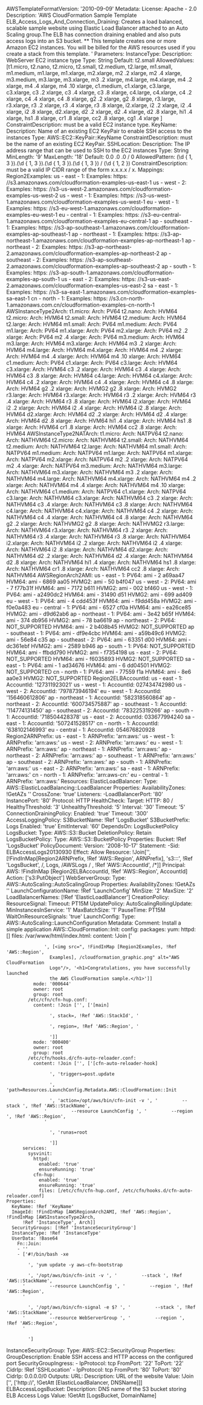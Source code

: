 AWSTemplateFormatVersion: '2010-09-09'
Metadata:
	License: Apache - 2.0
Description: 'AWS CloudFormation Sample Template ELB_Access_Logs_And_Connection_Draining:
Creates a load balanced, scalable sample website using Elastic Load Balancer attached
to an Auto Scaling group.The ELB has connection draining enabled and also puts
access logs into an S3 bucket. ** This template creates one or more Amazon EC2 instances.
You will be billed
for the AWS resources used
if you create a stack from this template.
'
Parameters:
	InstanceType:
	Description: WebServer EC2 instance type
Type: String
Default: t2.small
AllowedValues: [t1.micro, t2.nano, t2.micro, t2.small, t2.medium, t2.large, m1.small,
	m1.medium, m1.large, m1.xlarge, m2.xlarge, m2 .2 xlarge, m2 .4 xlarge, m3.medium,
	m3.large, m3.xlarge, m3 .2 xlarge, m4.large, m4.xlarge, m4 .2 xlarge, m4 .4 xlarge,
	m4 .10 xlarge, c1.medium, c1.xlarge, c3.large, c3.xlarge, c3 .2 xlarge, c3 .4 xlarge,
	c3 .8 xlarge, c4.large, c4.xlarge, c4 .2 xlarge, c4 .4 xlarge, c4 .8 xlarge, g2 .2 xlarge,
	g2 .8 xlarge, r3.large, r3.xlarge, r3 .2 xlarge, r3 .4 xlarge, r3 .8 xlarge, i2.xlarge,
	i2 .2 xlarge, i2 .4 xlarge, i2 .8 xlarge, d2.xlarge, d2 .2 xlarge, d2 .4 xlarge, d2 .8 xlarge,
	hi1 .4 xlarge, hs1 .8 xlarge, cr1 .8 xlarge, cc2 .8 xlarge, cg1 .4 xlarge
]
ConstraintDescription: must be a valid EC2 instance type.
KeyName:
	Description: Name of an existing EC2 KeyPair to enable SSH access to the instances
Type: AWS::EC2::KeyPair::KeyName
ConstraintDescription: must be the name of an existing EC2 KeyPair.
SSHLocation:
	Description: The IP address range that can be used to SSH to the EC2 instances
Type: String
MinLength: '9'
MaxLength: '18'
Default: 0.0 .0 .0 / 0
AllowedPattern: (\d {
	1,
	3
})\.(\d {
	1,
	3
})\.(\d {
	1,
	3
})\.(\d {
	1,
	3
}) / (\d {
	1,
	2
})
ConstraintDescription: must be a valid IP CIDR range of the form x.x.x.x / x.
Mappings:
	Region2Examples:
	us - east - 1:
	Examples: https: //s3.amazonaws.com/cloudformation-examples-us-east-1
	us - west - 2:
	Examples: https: //s3-us-west-2.amazonaws.com/cloudformation-examples-us-west-2
	us - west - 1:
	Examples: https: //s3-us-west-1.amazonaws.com/cloudformation-examples-us-west-1
	eu - west - 1:
	Examples: https: //s3-eu-west-1.amazonaws.com/cloudformation-examples-eu-west-1
	eu - central - 1:
	Examples: https: //s3-eu-central-1.amazonaws.com/cloudformation-examples-eu-central-1
	ap - southeast - 1:
	Examples: https: //s3-ap-southeast-1.amazonaws.com/cloudformation-examples-ap-southeast-1
	ap - northeast - 1:
	Examples: https: //s3-ap-northeast-1.amazonaws.com/cloudformation-examples-ap-northeast-1
	ap - northeast - 2:
	Examples: https: //s3-ap-northeast-2.amazonaws.com/cloudformation-examples-ap-northeast-2
	ap - southeast - 2:
	Examples: https: //s3-ap-southeast-2.amazonaws.com/cloudformation-examples-ap-southeast-2
	ap - south - 1:
	Examples: https: //s3-ap-south-1.amazonaws.com/cloudformation-examples-ap-south-1
	us - east - 2:
	Examples: https: //s3-us-east-2.amazonaws.com/cloudformation-examples-us-east-2
	sa - east - 1:
	Examples: https: //s3-sa-east-1.amazonaws.com/cloudformation-examples-sa-east-1
	cn - north - 1:
	Examples: https: //s3.cn-north-1.amazonaws.com.cn/cloudformation-examples-cn-north-1
	AWSInstanceType2Arch:
	t1.micro:
	Arch: PV64
t2.nano:
	Arch: HVM64
t2.micro:
	Arch: HVM64
t2.small:
	Arch: HVM64
t2.medium:
	Arch: HVM64
t2.large:
	Arch: HVM64
m1.small:
	Arch: PV64
m1.medium:
	Arch: PV64
m1.large:
	Arch: PV64
m1.xlarge:
	Arch: PV64
m2.xlarge:
	Arch: PV64
m2 .2 xlarge:
	Arch: PV64
m2 .4 xlarge:
	Arch: PV64
m3.medium:
	Arch: HVM64
m3.large:
	Arch: HVM64
m3.xlarge:
	Arch: HVM64
m3 .2 xlarge:
	Arch: HVM64
m4.large:
	Arch: HVM64
m4.xlarge:
	Arch: HVM64
m4 .2 xlarge:
	Arch: HVM64
m4 .4 xlarge:
	Arch: HVM64
m4 .10 xlarge:
	Arch: HVM64
c1.medium:
	Arch: PV64
c1.xlarge:
	Arch: PV64
c3.large:
	Arch: HVM64
c3.xlarge:
	Arch: HVM64
c3 .2 xlarge:
	Arch: HVM64
c3 .4 xlarge:
	Arch: HVM64
c3 .8 xlarge:
	Arch: HVM64
c4.large:
	Arch: HVM64
c4.xlarge:
	Arch: HVM64
c4 .2 xlarge:
	Arch: HVM64
c4 .4 xlarge:
	Arch: HVM64
c4 .8 xlarge:
	Arch: HVM64
g2 .2 xlarge:
	Arch: HVMG2
g2 .8 xlarge:
	Arch: HVMG2
r3.large:
	Arch: HVM64
r3.xlarge:
	Arch: HVM64
r3 .2 xlarge:
	Arch: HVM64
r3 .4 xlarge:
	Arch: HVM64
r3 .8 xlarge:
	Arch: HVM64
i2.xlarge:
	Arch: HVM64
i2 .2 xlarge:
	Arch: HVM64
i2 .4 xlarge:
	Arch: HVM64
i2 .8 xlarge:
	Arch: HVM64
d2.xlarge:
	Arch: HVM64
d2 .2 xlarge:
	Arch: HVM64
d2 .4 xlarge:
	Arch: HVM64
d2 .8 xlarge:
	Arch: HVM64
hi1 .4 xlarge:
	Arch: HVM64
hs1 .8 xlarge:
	Arch: HVM64
cr1 .8 xlarge:
	Arch: HVM64
cc2 .8 xlarge:
	Arch: HVM64
AWSInstanceType2NATArch:
	t1.micro:
	Arch: NATPV64
t2.nano:
	Arch: NATHVM64
t2.micro:
	Arch: NATHVM64
t2.small:
	Arch: NATHVM64
t2.medium:
	Arch: NATHVM64
t2.large:
	Arch: NATHVM64
m1.small:
	Arch: NATPV64
m1.medium:
	Arch: NATPV64
m1.large:
	Arch: NATPV64
m1.xlarge:
	Arch: NATPV64
m2.xlarge:
	Arch: NATPV64
m2 .2 xlarge:
	Arch: NATPV64
m2 .4 xlarge:
	Arch: NATPV64
m3.medium:
	Arch: NATHVM64
m3.large:
	Arch: NATHVM64
m3.xlarge:
	Arch: NATHVM64
m3 .2 xlarge:
	Arch: NATHVM64
m4.large:
	Arch: NATHVM64
m4.xlarge:
	Arch: NATHVM64
m4 .2 xlarge:
	Arch: NATHVM64
m4 .4 xlarge:
	Arch: NATHVM64
m4 .10 xlarge:
	Arch: NATHVM64
c1.medium:
	Arch: NATPV64
c1.xlarge:
	Arch: NATPV64
c3.large:
	Arch: NATHVM64
c3.xlarge:
	Arch: NATHVM64
c3 .2 xlarge:
	Arch: NATHVM64
c3 .4 xlarge:
	Arch: NATHVM64
c3 .8 xlarge:
	Arch: NATHVM64
c4.large:
	Arch: NATHVM64
c4.xlarge:
	Arch: NATHVM64
c4 .2 xlarge:
	Arch: NATHVM64
c4 .4 xlarge:
	Arch: NATHVM64
c4 .8 xlarge:
	Arch: NATHVM64
g2 .2 xlarge:
	Arch: NATHVMG2
g2 .8 xlarge:
	Arch: NATHVMG2
r3.large:
	Arch: NATHVM64
r3.xlarge:
	Arch: NATHVM64
r3 .2 xlarge:
	Arch: NATHVM64
r3 .4 xlarge:
	Arch: NATHVM64
r3 .8 xlarge:
	Arch: NATHVM64
i2.xlarge:
	Arch: NATHVM64
i2 .2 xlarge:
	Arch: NATHVM64
i2 .4 xlarge:
	Arch: NATHVM64
i2 .8 xlarge:
	Arch: NATHVM64
d2.xlarge:
	Arch: NATHVM64
d2 .2 xlarge:
	Arch: NATHVM64
d2 .4 xlarge:
	Arch: NATHVM64
d2 .8 xlarge:
	Arch: NATHVM64
hi1 .4 xlarge:
	Arch: NATHVM64
hs1 .8 xlarge:
	Arch: NATHVM64
cr1 .8 xlarge:
	Arch: NATHVM64
cc2 .8 xlarge:
	Arch: NATHVM64
AWSRegionArch2AMI:
	us - east - 1:
	PV64: ami - 2 a69aa47
HVM64: ami - 6869 aa05
HVMG2: ami - 50 b4f047
us - west - 2:
	PV64: ami - 7 f77b31f
HVM64: ami - 7172 b611
HVMG2: ami - 002 bf460
us - west - 1:
	PV64: ami - a2490dc2
HVM64: ami - 31490 d51
HVMG2: ami - 699 ad409
eu - west - 1:
	PV64: ami - 4 cdd453f
HVM64: ami - f9dd458a
HVMG2: ami - f0e0a483
eu - central - 1:
	PV64: ami - 6527 cf0a
HVM64: ami - ea26ce85
HVMG2: ami - d9d62ab6
ap - northeast - 1:
	PV64: ami - 3e42 b65f
HVM64: ami - 374 db956
HVMG2: ami - 78 ba6619
ap - northeast - 2:
	PV64: NOT_SUPPORTED
HVM64: ami - 2 b408b45
HVMG2: NOT_SUPPORTED
ap - southeast - 1:
	PV64: ami - df9e4cbc
HVM64: ami - a59b49c6
HVMG2: ami - 56e84 c35
ap - southeast - 2:
	PV64: ami - 63351 d00
HVM64: ami - dc361ebf
HVMG2: ami - 2589 b946
ap - south - 1:
	PV64: NOT_SUPPORTED
HVM64: ami - ffbdd790
HVMG2: ami - f7354198
us - east - 2:
	PV64: NOT_SUPPORTED
HVM64: ami - f6035893
HVMG2: NOT_SUPPORTED
sa - east - 1:
	PV64: ami - 1 ad34676
HVM64: ami - 6 dd04501
HVMG2: NOT_SUPPORTED
cn - north - 1:
	PV64: ami - 77559 f1a
HVM64: ami - 8e6 aa0e3
HVMG2: NOT_SUPPORTED
Region2ELBAccountId:
	us - east - 1:
	AccountId: '127311923021'
us - west - 1:
	AccountId: 027434742980
us - west - 2:
	AccountId: '797873946194'
eu - west - 1:
	AccountId: '156460612806'
ap - northeast - 1:
	AccountId: '582318560864'
ap - northeast - 2:
	AccountId: '600734575887'
ap - southeast - 1:
	AccountId: '114774131450'
ap - southeast - 2:
	AccountId: '783225319266'
ap - south - 1:
	AccountId: '718504428378'
us - east - 2:
	AccountId: 033677994240
sa - east - 1:
	AccountId: '507241528517'
cn - north - 1:
	AccountId: '638102146993'
eu - central - 1:
	AccountId: 054676820928
Region2ARNPrefix:
	us - east - 1:
	ARNPrefix: 'arn:aws:'
us - west - 1:
	ARNPrefix: 'arn:aws:'
us - west - 2:
	ARNPrefix: 'arn:aws:'
eu - west - 1:
	ARNPrefix: 'arn:aws:'
ap - northeast - 1:
	ARNPrefix: 'arn:aws:'
ap - northeast - 2:
	ARNPrefix: 'arn:aws:'
ap - southeast - 1:
	ARNPrefix: 'arn:aws:'
ap - southeast - 2:
	ARNPrefix: 'arn:aws:'
ap - south - 1:
	ARNPrefix: 'arn:aws:'
us - east - 2:
	ARNPrefix: 'arn:aws:'
sa - east - 1:
	ARNPrefix: 'arn:aws:'
cn - north - 1:
	ARNPrefix: 'arn:aws-cn:'
eu - central - 1:
	ARNPrefix: 'arn:aws:'
Resources:
	ElasticLoadBalancer:
	Type: AWS::ElasticLoadBalancing::LoadBalancer
Properties:
	AvailabilityZones: !GetAZs ''
CrossZone: 'true'
Listeners:
	-LoadBalancerPort: '80'
InstancePort: '80'
Protocol: HTTP
HealthCheck:
	Target: HTTP: 80 /
	HealthyThreshold: '3'
UnhealthyThreshold: '5'
Interval: '30'
Timeout: '5'
ConnectionDrainingPolicy:
	Enabled: 'true'
Timeout: '300'
AccessLoggingPolicy:
	S3BucketName: !Ref 'LogsBucket'
S3BucketPrefix: Logs
Enabled: 'true'
EmitInterval: '60'
DependsOn: LogsBucketPolicy
LogsBucket:
	Type: AWS::S3::Bucket
DeletionPolicy: Retain
LogsBucketPolicy:
	Type: AWS::S3::BucketPolicy
Properties:
	Bucket: !Ref 'LogsBucket'
PolicyDocument:
	Version: '2008-10-17'
Statement:
	-Sid: ELBAccessLogs20130930
Effect: Allow
Resource: !Join['', [!FindInMap[Region2ARNPrefix, !Ref 'AWS::Region',
				ARNPrefix], 's3:::', !Ref 'LogsBucket', /, Logs, /AWSLogs / , !Ref 'AWS::AccountId',
			/*]]
          Principal:
            AWS: !FindInMap [Region2ELBAccountId, !Ref 'AWS::Region', AccountId]
          Action: ['s3:PutObject']
  WebServerGroup:
    Type: AWS::AutoScaling::AutoScalingGroup
    Properties:
      AvailabilityZones: !GetAZs ''
      LaunchConfigurationName: !Ref 'LaunchConfig'
      MinSize: '2'
      MaxSize: '2'
      LoadBalancerNames: [!Ref 'ElasticLoadBalancer']
    CreationPolicy:
      ResourceSignal:
        Timeout: PT15M
    UpdatePolicy:
      AutoScalingRollingUpdate:
        MinInstancesInService: '1'
        MaxBatchSize: '1'
        PauseTime: PT15M
        WaitOnResourceSignals: 'true'
  LaunchConfig:
    Type: AWS::AutoScaling::LaunchConfiguration
    Metadata:
      Comment: Install a simple application
      AWS::CloudFormation::Init:
        config:
          packages:
            yum:
              httpd: []
          files:
            /var/www/html/index.html:
              content: !Join ['

                  ', [<img src=", !FindInMap [Region2Examples, !Ref 'AWS::Region',
                    Examples], /cloudformation_graphic.png" alt="AWS CloudFormation
                    Logo"/>, '<h1>Congratulations, you have successfully launched
                    the AWS CloudFormation sample.</h1>']]
              mode: '000644'
              owner: root
              group: root
            /etc/cfn/cfn-hup.conf:
              content: !Join ['', ['[main]

                    ', stack=, !Ref 'AWS::StackId', '

                    ', region=, !Ref 'AWS::Region', '

                    ']]
              mode: '000400'
              owner: root
              group: root
            /etc/cfn/hooks.d/cfn-auto-reloader.conf:
              content: !Join ['', ['[cfn-auto-reloader-hook]

                    ', 'triggers=post.update

                    ', 'path=Resources.LaunchConfig.Metadata.AWS::CloudFormation::Init

                    ', 'action=/opt/aws/bin/cfn-init -v ', '         --stack ', !Ref 'AWS::StackName',
                  '         --resource LaunchConfig ', '         --region ', !Ref 'AWS::Region',
                  '

                    ', 'runas=root

                    ']]
          services:
            sysvinit:
              httpd:
                enabled: 'true'
                ensureRunning: 'true'
              cfn-hup:
                enabled: 'true'
                ensureRunning: 'true'
                files: [/etc/cfn/cfn-hup.conf, /etc/cfn/hooks.d/cfn-auto-reloader.conf]
    Properties:
      KeyName: !Ref 'KeyName'
      ImageId: !FindInMap [AWSRegionArch2AMI, !Ref 'AWS::Region', !FindInMap [AWSInstanceType2Arch,
          !Ref 'InstanceType', Arch]]
      SecurityGroups: [!Ref 'InstanceSecurityGroup']
      InstanceType: !Ref 'InstanceType'
      UserData: !Base64
        Fn::Join:
        - ''
        - ['#!/bin/bash -xe

            ', 'yum update -y aws-cfn-bootstrap

            ', '/opt/aws/bin/cfn-init -v ', '         --stack ', !Ref 'AWS::StackName',
          '         --resource LaunchConfig ', '         --region ', !Ref 'AWS::Region',
          '

            ', '/opt/aws/bin/cfn-signal -e $? ', '         --stack ', !Ref 'AWS::StackName',
          '         --resource WebServerGroup ', '         --region ', !Ref 'AWS::Region',
          '

            ']
  InstanceSecurityGroup:
    Type: AWS::EC2::SecurityGroup
    Properties:
      GroupDescription: Enable SSH access and HTTP access on the configured port
      SecurityGroupIngress:
      - IpProtocol: tcp
        FromPort: '22'
        ToPort: '22'
        CidrIp: !Ref 'SSHLocation'
      - IpProtocol: tcp
        FromPort: '80'
        ToPort: '80'
        CidrIp: 0.0.0.0/0
Outputs:
  URL:
    Description: URL of the website
    Value: !Join ['', ['http://', !GetAtt [ElasticLoadBalancer, DNSName]]]
  ELBAccessLogsBucket:
    Description: DNS name of the S3 bucket storing ELB Access Logs
    Value: !GetAtt [LogsBucket, DomainName]
